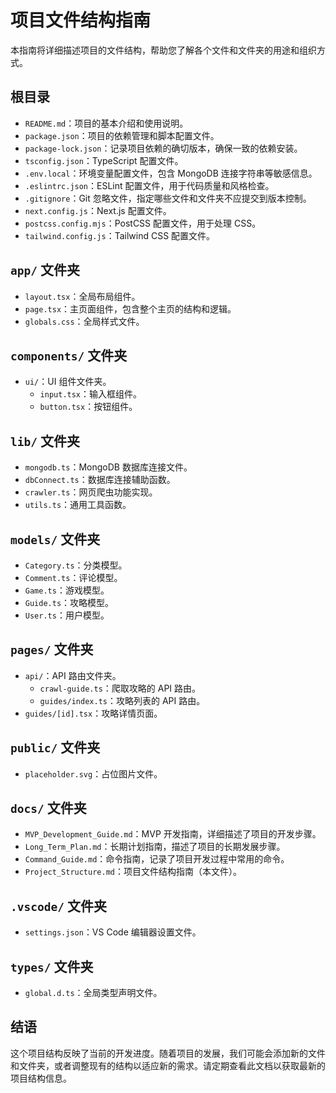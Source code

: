 # 项目文件结构指南

本指南将详细描述项目的文件结构，帮助您了解各个文件和文件夹的用途和组织方式。

## 根目录

- `README.md`：项目的基本介绍和使用说明。
- `package.json`：项目的依赖管理和脚本配置文件。
- `package-lock.json`：记录项目依赖的确切版本，确保一致的依赖安装。
- `tsconfig.json`：TypeScript 配置文件。
- `.env.local`：环境变量配置文件，包含 MongoDB 连接字符串等敏感信息。
- `.eslintrc.json`：ESLint 配置文件，用于代码质量和风格检查。
- `.gitignore`：Git 忽略文件，指定哪些文件和文件夹不应提交到版本控制。
- `next.config.js`：Next.js 配置文件。
- `postcss.config.mjs`：PostCSS 配置文件，用于处理 CSS。
- `tailwind.config.js`：Tailwind CSS 配置文件。

## `app/` 文件夹

- `layout.tsx`：全局布局组件。
- `page.tsx`：主页面组件，包含整个主页的结构和逻辑。
- `globals.css`：全局样式文件。

## `components/` 文件夹

- `ui/`：UI 组件文件夹。
  - `input.tsx`：输入框组件。
  - `button.tsx`：按钮组件。

## `lib/` 文件夹

- `mongodb.ts`：MongoDB 数据库连接文件。
- `dbConnect.ts`：数据库连接辅助函数。
- `crawler.ts`：网页爬虫功能实现。
- `utils.ts`：通用工具函数。

## `models/` 文件夹

- `Category.ts`：分类模型。
- `Comment.ts`：评论模型。
- `Game.ts`：游戏模型。
- `Guide.ts`：攻略模型。
- `User.ts`：用户模型。

## `pages/` 文件夹

- `api/`：API 路由文件夹。
  - `crawl-guide.ts`：爬取攻略的 API 路由。
  - `guides/index.ts`：攻略列表的 API 路由。
- `guides/[id].tsx`：攻略详情页面。

## `public/` 文件夹

- `placeholder.svg`：占位图片文件。

## `docs/` 文件夹

- `MVP_Development_Guide.md`：MVP 开发指南，详细描述了项目的开发步骤。
- `Long_Term_Plan.md`：长期计划指南，描述了项目的长期发展步骤。
- `Command_Guide.md`：命令指南，记录了项目开发过程中常用的命令。
- `Project_Structure.md`：项目文件结构指南（本文件）。

## `.vscode/` 文件夹

- `settings.json`：VS Code 编辑器设置文件。

## `types/` 文件夹

- `global.d.ts`：全局类型声明文件。

## 结语

这个项目结构反映了当前的开发进度。随着项目的发展，我们可能会添加新的文件和文件夹，或者调整现有的结构以适应新的需求。请定期查看此文档以获取最新的项目结构信息。